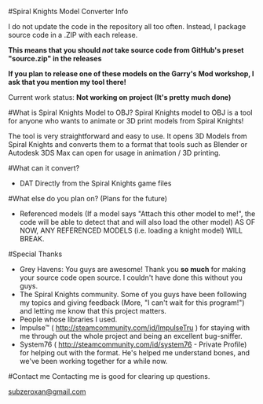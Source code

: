 #Spiral Knights Model Converter Info

I do not update the code in the repository all too often. Instead, I package source code in a .ZIP with each release.

**This means that you should *not* take source code from GitHub's preset "source.zip" in the releases**


**If you plan to release one of these models on the Garry's Mod workshop, I ask that you mention my tool there!**

Current work status: **Not working on project (It's pretty much done)**

#What is Spiral Knights Model to OBJ?
Spiral Knights model to OBJ is a tool for anyone who wants to animate or 3D print models from Spiral Knights!

The tool is very straightforward and easy to use. It opens 3D Models from Spiral Knights and converts them to a format that tools such as Blender or Autodesk 3DS Max can open for usage in animation / 3D printing.


#What can it convert?
 - DAT Directly from the Spiral Knights game files

#What else do you plan on? (Plans for the future)
 - Referenced models (If a model says "Attach this other model to me!", the code will be able to detect that and will also load the other model) AS OF NOW, ANY REFERENCED MODELS (i.e. loading a knight model) WILL BREAK.

#Special Thanks
 - Grey Havens: You guys are awesome! Thank you **so much** for making your source code open source. I couldn't have done this without you guys.
 - The Spiral Knights community. Some of you guys have been following my topics and giving feedback (More, "I can't wait for this program!") and letting me know that this project matters.
 - People whose libraries I used.
 - Impulse™ ( http://steamcommunity.com/id/ImpulseTru ) for staying with me through out the whole project and being an excellent bug-sniffer.
 - System76 ( http://steamcommunity.com/id/system76 - Private Profile) for helping out with the format. He's helped me understand bones, and we've been working together for a while now.


#Contact me
Contacting me is good for clearing up questions.

subzeroxan@gmail.com
